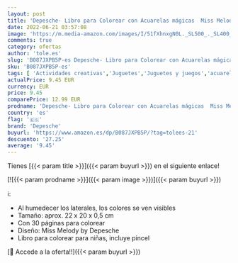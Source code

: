 ```yaml
---
layout: post
title: 'Depesche- Libro para Colorear con Acuarelas mágicas  Miss Melody  Aprox. 22 x 20 x 0 5 cm  11162 '
date: 2022-06-21 03:57:08
image: 'https://m.media-amazon.com/images/I/51fXhnxgN0L._SL500_._SL400_.jpg'
comments: true
category: ofertas
author: 'tole.es'
slug: 'B087JXPB5P-es Depesche- Libro para Colorear con Acuarelas mágicas Miss...'
sku: 'B087JXPB5P-es'
tags: [ 'Actividades creativas','Juguetes','Juguetes y juegos','acuarelas','colorear','depesche','🇪🇸', ]
actualPrice: 9.45 EUR
currency: EUR
price: 9.45
comparePrice: 12.99 EUR
prodname: 'Depesche- Libro para Colorear con Acuarelas mágicas  Miss Melody  Aprox. 22 x 20 x 0 5 cm  11162 '
country: 'es'
flag: '🇪🇸'
brand: 'Depesche'
buyurl: 'https://www.amazon.es/dp/B087JXPB5P/?tag=tolees-21'
descuento: '27.25'
average: '9.45'
---
```


Tienes [{{< param title >}}]({{< param buyurl >}}) en el siguiente enlace!

[![{{< param prodname >}}]({{< param image >}})]({{< param buyurl >}})

ℹ️:

- Al humedecer los laterales, los colores se ven visibles
- Tamaño: aprox. 22 x 20 x 0,5 cm
- Con 30 páginas para colorear
- Diseño: Miss Melody by Depesche
- Libro para colorear para niñas, incluye pincel

[🛒 Accede a la oferta!!]({{< param buyurl >}})
